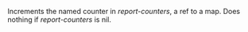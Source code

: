 Increments the named counter in *report-counters*, a ref to a map.
  Does nothing if *report-counters* is nil.